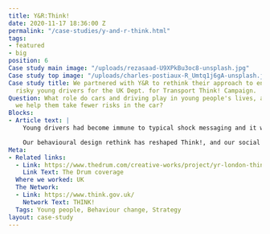 ```yaml
---
title: Y&R:Think!
date: 2020-11-17 18:36:00 Z
permalink: "/case-studies/y-and-r-think.html"
tags:
- featured
- big
position: 6
Case study main image: "/uploads/rezasaad-U9XPkBu3oc8-unsplash.jpg"
Case study top image: "/uploads/charles-postiaux-R_Umtq1j6gA-unsplash.jpg"
Case study title: We partnered with Y&R to rethink their approach to engaging with
  risky young drivers for the UK Dept. for Transport Think! Campaign.
Question: What role do cars and driving play in young people's lives, and how can
  we help them take fewer risks in the car?
Blocks:
- Article text: |
    Young drivers had become immune to typical shock messaging and it was time to approach this audience with a new story. We showed the Y&R team that driving is best understood as a social practice, to understand the importance of peer influence, personal identity and what cars mean to young people.

    Our behavioural design rethink has reshaped Think!, and our social practice conceptual framework has become central to how DfT now communicate with young drivers.
Meta:
- Related links:
  - Link: https://www.thedrum.com/creative-works/project/yr-london-think-mate-doesn-t-let-mate-drink-drive
    Link Text: The Drum coverage
  Where we worked: UK
  The Network:
  - Link: https://www.think.gov.uk/
    Network Text: THINK!
  Tags: Young people, Behaviour change, Strategy
layout: case-study
---
```


